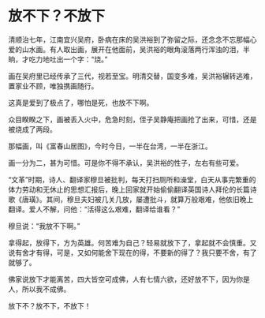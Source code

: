 # 放不下？不放下

清顺治七年，江南宜兴吴府，卧病在床的吴洪裕到了弥留之际，还念念不忘那幅心爱的山水画。有人取出画，展开在他面前，吴洪裕的眼角滚落两行浑浊的泪，半晌，才吃力地吐出一个字：“烧。” 

画在吴府里已经传承了三代，视若至宝。明清交替，国变多难，吴洪裕辗转逃难，置家业不顾，唯独携画随行。 

这真是爱到了极点了，哪怕是死，也放不下啊。 

众目睽睽之下，画被丢入火中，危急时刻，侄子吴静庵把画抢了出来，可惜，还是被烧成了两段。 

那幅画，叫《富春山居图》，今时今日，一半在台湾，一半在浙江。 

画一分为二，甚为可惜。可是你不得不承认，吴洪裕的性子，左右有些可爱。 

“文革”时期，诗人、翻译家穆旦被批判，每天打扫厕所和澡堂，白天从事完繁重的体力劳动和无休止的思想汇报后，晚上回家就开始偷偷翻译英国诗人拜伦的长篇诗歌《唐璜》。其间，穆旦夫妇被几关几放，屡遭批斗，就算万般艰难，他依旧晚上翻译。爱人不解，问他：“活得这么艰难，翻译给谁看？” 

穆旦说：“我放不下啊。” 

拿得起，放得下，方为英雄。何苦难为自己？轻易就放下了，拿起就不会慎重。又说有舍才有得，可是，又如何能舍下现在的得，不要新的得了？我只要不舍，有了就够了。 

佛家说放下才能离苦，四大皆空可成佛，人有七情六欲，还好放不下，因为你是人，所以我不成佛。 

放下不？放不下，不放下！